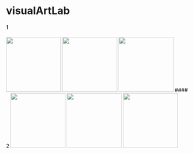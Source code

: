 # visualArtLab
#### 1
<img src="https://www.dropbox.com/s/d61agmdfpsbaikx/1style0.jpg?raw=1" height="150">
<img src="https://www.dropbox.com/s/cdzomqppyukibdc/src0.jpg?raw=1" height="150">
<img src="https://www.dropbox.com/s/o088amixgwbyc89/style0.jpg?raw=1" height="150">  
#### 2
<img src="https://www.dropbox.com/s/d61agmdfpsbaikx/1style0.jpg?raw=1" height="150">
<img src="https://www.dropbox.com/s/cdzomqppyukibdc/src0.jpg?raw=1" height="150">
<img src="https://www.dropbox.com/s/o088amixgwbyc89/style0.jpg?raw=1" height="150">



